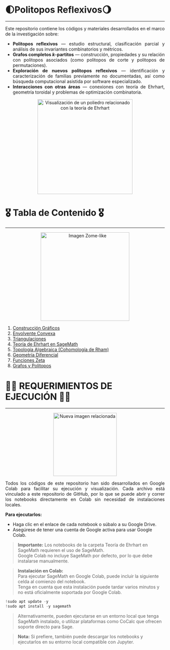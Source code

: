 # 🌓Politopos Reflexivos🌖
<span style="font-size: 24px;"></span>
_____________________________

<div align="justify">
Este repositorio contiene los códigos y materiales desarrollados en el marco de la investigación sobre:  
<ul>
  <li><strong>Politopos reflexivos</strong> — estudio estructural, clasificación parcial y análisis de sus invariantes combinatorios y métricos.</li>
  <li><strong>Grafos completos <em>k</em>-partitos</strong> — construcción, propiedades y su relación con politopos asociados (como politopos de corte y politopos de permutaciones).</li>
  <li><strong>Exploración de nuevos politopos reflexivos</strong> — identificación y caracterización de familias previamente no documentadas, así como búsqueda computacional asistida por software especializado.</li>
  <li><strong>Interacciones con otras áreas</strong> — conexiones con teoría de Ehrhart, geometría toroidal y problemas de optimización combinatoria.</li>
</ul>
</div>


<p align="center">
  <img src="https://nedbatchelder.com/pix/jenn-polytope.jpg" alt="Visualización de un poliedro relacionado con la teoría de Ehrhart" width="300">
</p>



# 🎖️ Tabla de Contenido 🎖️
<span style="font-size: 24px;"></span>
_____________________________
<p align="center">
  <img src="https://upload.wikimedia.org/wikipedia/commons/thumb/e/ee/Zome-like.png/480px-Zome-like.png" alt="Imagen Zome-like"width="280">
</p>



1. [Construcción Gráficos](#construccion-graficos)
2. [Envolvente Convexa](#envolvente-convexa)
3. [Triangulaciones](#triangulaciones-algoritmos)
4. [Teoría de Ehrhart en SageMath](#teoria-ehrhart-sagemath)
5. [Topología Algebraica (Cohomología de Rham)](#topologia-algebraica)
6. [Geometría Diferencial](#geometria-diferencial)
7. [Funciones Zeta](#funciones-zeta)
8. [Grafos y Politopos](#Grafos-Politopos)



# 🥷🚨 REQUERIMIENTOS DE EJECUCIÓN 🚨🥷
<span style="font-size: 24px;"></span>
____________________________________

<p align="center">
  <img src="https://images.zapnito.com/cdn-cgi/image/metadata=copyright,format=auto,quality=95,fit=scale-down/https://images.zapnito.com/users/717496/posters/e2e24f08-ec2c-4e55-ae2b-f2e86d55051e_large.png" alt="Nueva imagen relacionada" width="200">
</p>


<div align="justify">
Todos los códigos de este repositorio han sido desarrollados en Google Colab para facilitar su ejecución y visualización.  
Cada archivo está vinculado a este repositorio de GitHub, por lo que se puede abrir y correr los notebooks directamente en Colab sin necesidad de instalaciones locales.
</div>



**Para ejecutarlos:**

- Haga clic en el enlace de cada notebook o súbalo a su Google Drive.
- Asegúrese de tener una cuenta de Google activa para usar Google Colab.

> **Importante:** Los notebooks de la carpeta Teoría de Ehrhart en SageMath requieren el uso de SageMath.  
> Google Colab no incluye SageMath por defecto, por lo que debe instalarse manualmente.

> **Instalación en Colab:**  
> Para ejecutar SageMath en Google Colab, puede incluir la siguiente celda al comienzo del notebook.  
> Tenga en cuenta que esta instalación puede tardar varios minutos y no está oficialmente soportada por Google Colab.

```jsx
!sudo apt update -y
!sudo apt install -y sagemath
```

> Alternativamente, pueden ejecutarse en un entorno local que tenga SageMath instalado, o utilizar plataformas como CoCalc que ofrecen soporte directo para Sage.

> **Nota:** Si prefiere, también puede descargar los notebooks y ejecutarlos en su entorno local compatible con Jupyter.
